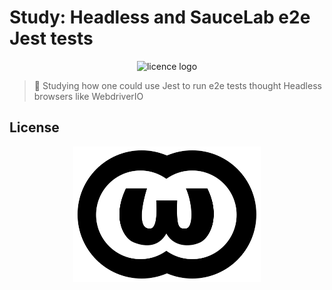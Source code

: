 # Study: Headless and SauceLab e2e Jest tests

<p align=center>
<img alt="licence logo" width=777 src=https://media.giphy.com/media/l4FGolW8YUWdf2zba/giphy.gif>
</p>

> :microscope: Studying how one could use Jest to run e2e tests thought Headless browsers like WebdriverIO


## License

<p align=center>
<a href="./LICENSE"><img alt="licence logo" width=300 src=./.github/WTFPL_logo.svg></a>
</p>
